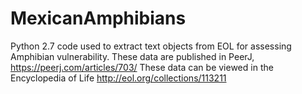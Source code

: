 MexicanAmphibians
=================

Python 2.7 code used to extract text objects from EOL for assessing Amphibian vulnerability.
These data are published in PeerJ, https://peerj.com/articles/703/
These data can be viewed in the Encyclopedia of Life http://eol.org/collections/113211
